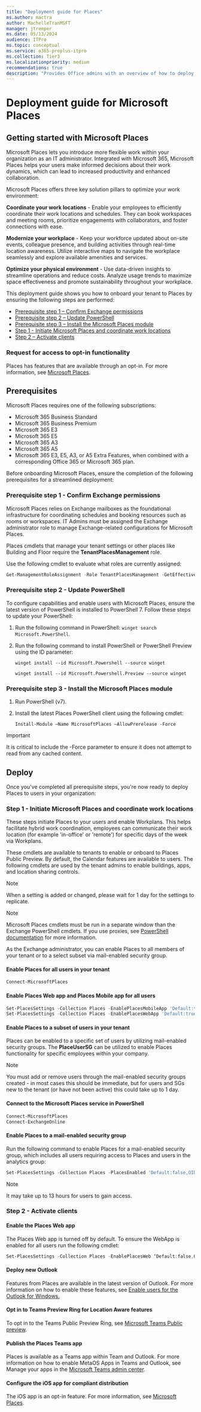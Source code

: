 ```yaml
---
title: "Deployment guide for Places"
ms.author: mactra
author: MachelleTranMSFT
manager: jtremper
ms.date: 05/13/2024
audience: ITPro
ms.topic: conceptual
ms.service: o365-proplus-itpro
ms.collection: Tier3
ms.localizationpriority: medium
recommendations: true
description: "Provides Office admins with an overview of how to deploy Microsoft Places to users in their organization."
---
```


# Deployment guide for Microsoft Places

## Getting started with Microsoft Places

Microsoft Places lets you introduce more flexible work within your organization as an IT administrator. Integrated with Microsoft 365, Microsoft Places helps your users make informed decisions about their work dynamics, which can lead to increased productivity and enhanced collaboration.

Microsoft Places offers three key solution pillars to optimize your work environment:

**Coordinate your work locations** - Enable your employees to efficiently coordinate their work locations and schedules. They can book workspaces and meeting rooms, prioritize engagements with collaborators, and foster connections with ease.

**Modernize your workplace** - Keep your workforce updated about on-site events, colleague presence, and building activities through real-time location awareness. Utilize interactive maps to navigate the workplace seamlessly and explore available amenities and services.

**Optimize your physical environment** - Use data-driven insights to streamline operations and reduce costs. Analyze usage trends to maximize space effectiveness and promote sustainability throughout your workplace.

This deployment guide shows you how to onboard your tenant to Places by ensuring the following steps are performed:

- [Prerequisite step 1 – Confirm Exchange permissions](#prerequisite-step-1---confirm-exchange-permissions)
- [Prerequisite step 2 – Update PowerShell](#prerequisite-step-2---update-powershell)
- [Prerequisite step 3 – Install the Microsoft Places module](#prerequisite-step-3---install-the-microsoft-places-module)
- [Step 1 - Initiate Microsoft Places and coordinate work locations](#step-1---initiate-microsoft-places-and-coordinate-work-locations)
- [Step 2 – Activate clients](#step-2---activate-clients)

### Request for access to opt-in functionality

Places has features that are available through an opt-in. For more information, see [Microsoft Places](https://www.microsoft.com/microsoft-places).

## Prerequisites

Microsoft Places requires one of the following subscriptions:

- Microsoft 365 Business Standard
- Microsoft 365 Business Premium
- Microsoft 365 E3
- Microsoft 365 E5
- Microsoft 365 A3
- Microsoft 365 A5
- Microsoft 365 E3, E5, A3, or A5 Extra Features, when combined with a corresponding Office 365 or Microsoft 365 plan.

Before onboarding Microsoft Places, ensure the completion of the following prerequisites for a streamlined deployment:

### Prerequisite step 1 - Confirm Exchange permissions

Microsoft Places relies on Exchange mailboxes as the foundational infrastructure for coordinating schedules and booking resources such as rooms or workspaces. IT Admins must be assigned the Exchange administrator role to manage Exchange-related configurations for Microsoft Places.

Places cmdlets that manage your tenant settings or other places like Building and Floor require the **TenantPlacesManagement** role.

Use the following cmdlet to evaluate what roles are currently assigned:

```powershell
Get-ManagementRoleAssignment -Role TenantPlacesManagement -GetEffectiveUsers | Where {$_.EffectiveUserName -Eq "Adele Vance"}
```

### Prerequisite step 2 - Update PowerShell

To configure capabilities and enable users with Microsoft Places, ensure the latest version of PowerShell is installed to PowerShell 7. Follow these steps to update your PowerShell:

1. Run the following command in PowerShell: `winget search Microsoft.PowerShell`.

2. Run the following command to install PowerShell or PowerShell Preview using the ID parameter:

    `winget install --id Microsoft.Powershell --source winget`

    `winget install --id Microsoft.Powershell.Preview --source winget`

### Prerequisite step 3 - Install the Microsoft Places module

1. Run PowerShell (v7).
2. Install the latest Places PowerShell client using the following cmdlet:

    `Install-Module –Name MicrosoftPlaces –AllowPrerelease -Force`

> [!IMPORTANT]
> It is critical to include the -Force parameter to ensure it does not attempt to read from any cached content.

## Deploy

Once you've completed all prerequisite steps, you're now ready to deploy Places to users in your organization:

### Step 1 - Initiate Microsoft Places and coordinate work locations

These steps initiate Places to your users and enable Workplans. This helps facilitate hybrid work coordination, employees can communicate their work location (for example 'in-office' or 'remote') for specific days of the week via Workplans.

These cmdlets are available to tenants to enable or onboard to Places Public Preview. By default, the Calendar features are available to users. The following cmdlets are used by the tenant admins to enable buildings, apps, and location sharing controls.

> [!NOTE]
> When a setting is added or changed, please wait for 1 day for the settings to replicate.

> [!NOTE]
> Microsoft Places cmdlets must be run in a separate window than the Exchange PowerShell cmdlets. If you use proxies, see [PowerShell documentation](/powershell/module/microsoft.powershell.utility/invoke-webrequest) for more information.

As the Exchange administrator, you can enable Places to all members of your tenant or to a select subset via mail-enabled security group.

#### Enable Places for all users in your tenant

```powershell
Connect-MicrosoftPlaces    
```

#### Enable Places Web app and Places Mobile app for all users

```powershell
Set-PlacesSettings -Collection Places -EnablePlacesMobileApp 'Default:true'
Set-PlacesSettings -Collection Places -EnablePlacesWebApp 'Default:true'
```

#### Enable Places to a subset of users in your tenant

Places can be enabled to a specific set of users by utilizing mail-enabled security groups. The **PlaceUserSG** can be utilized to enable Places functionality for specific employees within your company.

> [!NOTE]
> You must add or remove users through the mail-enabled security groups created - in most cases this should be immediate, but for users and SGs new to the tenant (or have not been active) this could take up to 1 day.

#### Connect to the Microsoft Places service in PowerShell

```powershell
Connect-MicrosoftPlaces 
Connect-ExchangeOnline
```

#### Enable Places to a mail-enabled security group

Run the following command to enable Places for a mail-enabled security group, which includes all users requiring access to Places and users in the analytics group:

```powershell
Set-PlacesSettings -Collection Places -PlacesEnabled 'Default:false,OID:<Security Group OID>@<Tenant ID>:true'
```

> [!NOTE]
> It may take up to 13 hours for users to gain access.

### Step 2 - Activate clients

#### Enable the Places Web app

 The Places Web app is turned off by default. To ensure the WebApp is enabled for all users run the following cmdlet:

```powershell
Set-PlacesSettings -Collection Places -EnablePlacesWeb ‘Default:false,OID<PlacesUserSG OID>@<TID>:true’
```

#### Deploy new Outlook

Features from Places are available in the latest version of Outlook. For more information on how to enable these features, see [Enable users for the Outlook for Windows.](/exchange/clients-and-mobile-in-exchange-online/outlook-on-the-web/enable-disable-employee-access-new-outlook#enable-or-disable-the-outlook-desktop-new-outlook-toggle)

#### Opt in to Teams Preview Ring for Location Aware features

To opt in to the Teams Public Preview Ring, see [Microsoft Teams Public preview](/microsoftteams/public-preview-doc-updates?tabs=new-teams-client).

#### Publish the Places Teams app

Places is available as a Teams app within Team and Outlook. For more information on how to enable MetaOS Apps in Teams and Outlook, see Manage your apps in the [Microsoft Teams admin center](/microsoftteams/manage-apps).

#### Configure the iOS app for compliant distribution

The iOS app is an opt-in feature. For more information, see [Microsoft Places](https://www.microsoft.com/microsoft-places).
